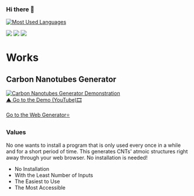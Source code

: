 ### Hi there 👋

[![Most Used Languages](https://github-readme-stats-gules-seven.vercel.app/api/top-langs/?username=sue-creator&exclude_repo=github-readme-stats,sue-creator.github.io&hide=css,html,scss,javascript&layout=compact)](https://github.com/anuraghazra/github-readme-stats)

<img src="https://img.shields.io/badge/python-3776AB?style=for-the-badge&logo=python&logoColor=white"> <img src="https://img.shields.io/badge/c++-00599C?style=for-the-badge&logo=c%2B%2B&logoColor=white"> <img src="https://img.shields.io/badge/arduino-00979D?style=for-the-badge&logo=arduino&logoColor=white">

# Works
## Carbon Nanotubes Generator 

[![Carbon Nanotubes Generator Demonstration](https://github.com/suecream/cnt_generator/raw/main/readmeImg.png)](https://youtube.com/watch?v=0635k6-32jk&feature=shares)
<br><a href="https://github.com/sue-creator/cnt_generator/blob/main/readmeImg.png">  ▲ Go to the Demo (YouTube)🎞 </a>
<br><br>
<a href="https://sue-creator.github.io/cnt_generator/" target="_blank" rel="noopener noreferrer">Go to the Web Generator⭐</a><br>

### Values
No one wants to install a program that is only used every once in a while and for a short period of time. This generates CNTs' atmoic structures right away through your web browser. No installation is needed! 
- No Installation
- With the Least Number of Inputs
- The Easiest to Use
- The Most Accessible





<!--
**sue-creator/sue-creator** is a ✨ _special_ ✨ repository because its `README.md` (this file) appears on your GitHub profile.

Here are some ideas to get you started:

- 🔭 I’m currently working on ...
- 🌱 I’m currently learning ...
- 👯 I’m looking to collaborate on ...
- 🤔 I’m looking for help with ...
- 💬 Ask me about ...
- 📫 How to reach me: ...
- 😄 Pronouns: ...
- ⚡ Fun fact: ...
-->
